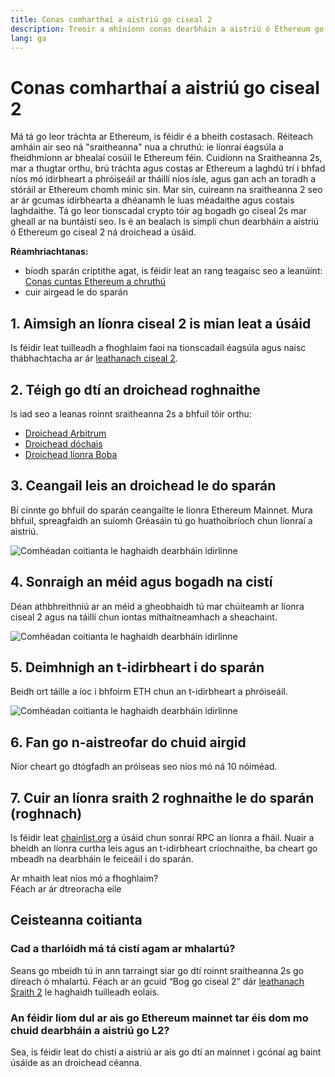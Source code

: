```yaml
---
title: Conas comharthaí a aistriú go ciseal 2
description: Treoir a mhíníonn conas dearbháin a aistriú ó Ethereum go ciseal 2 ag baint úsáide as droichead.
lang: ga
---
```


# Conas comharthaí a aistriú go ciseal 2

Má tá go leor tráchta ar Ethereum, is féidir é a bheith costasach. Réiteach amháin air seo ná "sraitheanna" nua a chruthú: ie líonraí éagsúla a fheidhmíonn ar bhealaí cosúil le Ethereum féin. Cuidíonn na Sraitheanna 2s, mar a thugtar orthu, brú tráchta agus costas ar Ethereum a laghdú trí i bhfad níos mó idirbheart a phróiseáil ar tháillí níos ísle, agus gan ach an toradh a stóráil ar Ethereum chomh minic sin. Mar sin, cuireann na sraitheanna 2 seo ar ár gcumas idirbhearta a dhéanamh le luas méadaithe agus costais laghdaithe. Tá go leor tionscadal crypto tóir ag bogadh go ciseal 2s mar gheall ar na buntáistí seo. Is é an bealach is simplí chun dearbháin a aistriú ó Ethereum go ciseal 2 ná droichead a úsáid.

**Réamhriachtanas:**

- bíodh sparán criptithe agat, is féidir leat an rang teagaisc seo a leanúint: [Conas cuntas Ethereum a chruthú](/guides/how-to-create-an-ethereum-account/)
- cuir airgead le do sparán

## 1. Aimsigh an líonra ciseal 2 is mian leat a úsáid

Is féidir leat tuilleadh a fhoghlaim faoi na tionscadail éagsúla agus naisc thábhachtacha ar ár [leathanach ciseal 2](/layer-2/).

## 2. Téigh go dtí an droichead roghnaithe

Is iad seo a leanas roinnt sraitheanna 2s a bhfuil tóir orthu:

- [Droichead Arbitrum](https://bridge.arbitrum.io/?l2ChainId=42161)
- [Droichead dóchais](https://app.optimism.io/bridge/deposit)
- [Droichead líonra Boba](https://gateway.boba.network/)

## 3. Ceangail leis an droichead le do sparán

Bí cinnte go bhfuil do sparán ceangailte le líonra Ethereum Mainnet. Mura bhfuil, spreagfaidh an suíomh Gréasáin tú go huathoibríoch chun líonraí a aistriú.

![Comhéadan coitianta le haghaidh dearbháin idirlinne](./bridge1.png)

## 4. Sonraigh an méid agus bogadh na cistí

Déan athbhreithniú ar an méid a gheobhaidh tú mar chúiteamh ar líonra ciseal 2 agus na táillí chun iontas míthaitneamhach a sheachaint.

![Comhéadan coitianta le haghaidh dearbháin idirlinne](./bridge2.png)

## 5. Deimhnigh an t-idirbheart i do sparán

Beidh ort táille a íoc i bhfoirm ETH chun an t-idirbheart a phróiseáil.

![Comhéadan coitianta le haghaidh dearbháin idirlinne](./bridge3.png)

## 6. Fan go n-aistreofar do chuid airgid

Níor cheart go dtógfadh an próiseas seo níos mó ná 10 nóiméad.

## 7. Cuir an líonra sraith 2 roghnaithe le do sparán (roghnach)

Is féidir leat [chainlist.org](http://chainlist.org) a úsáid chun sonraí RPC an líonra a fháil. Nuair a bheidh an líonra curtha leis agus an t-idirbheart críochnaithe, ba cheart go mbeadh na dearbháin le feiceáil i do sparán.
<br />

<Alert variant="update">
<Emoji text=":eyes:" className="text-4xl"/>
<AlertContent className="justify-between flex-row items-center">
  <div>Ar mhaith leat níos mó a fhoghlaim?</div>
  <ButtonLink href="/guides/">
    Féach ar ár dtreoracha eile
  </ButtonLink>
</AlertContent>
</Alert>

## Ceisteanna coitianta

### Cad a tharlóidh má tá cistí agam ar mhalartú?

Seans go mbeidh tú in ann tarraingt siar go dtí roinnt sraitheanna 2s go díreach ó mhalartú. Féach ar an gcuid “Bog go ciseal 2” dár [leathanach Sraith 2](/layer-2/) le haghaidh tuilleadh eolais.

### An féidir liom dul ar ais go Ethereum mainnet tar éis dom mo chuid dearbháin a aistriú go L2?

Sea, is féidir leat do chistí a aistriú ar ais go dtí an mainnet i gcónaí ag baint úsáide as an droichead céanna.
